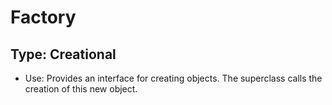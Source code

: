 # Factory
## Type: Creational
* Use: Provides an interface for creating objects. The superclass calls the creation of this new object.
